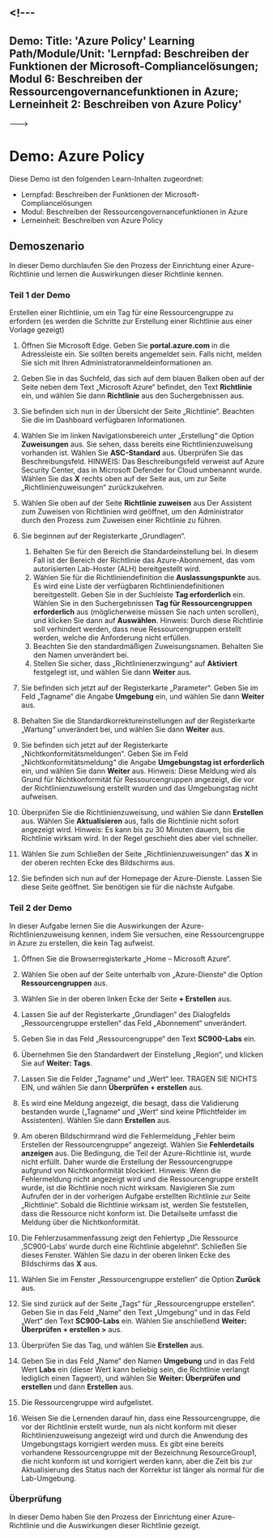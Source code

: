 <a name="---"></a><!---
---
Demo: Title: 'Azure Policy' Learning Path/Module/Unit: 'Lernpfad: Beschreiben der Funktionen der Microsoft-Compliancelösungen; Modul 6: Beschreiben der Ressourcengovernancefunktionen in Azure; Lerneinheit 2: Beschreiben von Azure Policy'
---
--->

# <a name="demo-azure-policy"></a>Demo: Azure Policy

Diese Demo ist den folgenden Learn-Inhalten zugeordnet:

- Lernpfad: Beschreiben der Funktionen der Microsoft-Compliancelösungen
- Modul: Beschreiben der Ressourcengovernancefunktionen in Azure
- Lerneinheit: Beschreiben von Azure Policy

## <a name="demo-scenario"></a>Demoszenario

In dieser Demo durchlaufen Sie den Prozess der Einrichtung einer Azure-Richtlinie und lernen die Auswirkungen dieser Richtlinie kennen.

### <a name="demo-part-1"></a>Teil 1 der Demo

Erstellen einer Richtlinie, um ein Tag für eine Ressourcengruppe zu erfordern (es werden die Schritte zur Erstellung einer Richtlinie aus einer Vorlage gezeigt)

1. Öffnen Sie Microsoft Edge. Geben Sie **portal.azure.com** in die Adressleiste ein.  Sie sollten bereits angemeldet sein. Falls nicht, melden Sie sich mit Ihren Administratoranmeldeinformationen an.

1. Geben Sie in das Suchfeld, das sich auf dem blauen Balken oben auf der Seite neben dem Text „Microsoft Azure“ befindet, den Text **Richtlinie** ein, und wählen Sie dann **Richtlinie** aus den Suchergebnissen aus.

1. Sie befinden sich nun in der Übersicht der Seite „Richtlinie“. Beachten Sie die im Dashboard verfügbaren Informationen.

1. Wählen Sie im linken Navigationsbereich unter „Erstellung“ die Option **Zuweisungen** aus.  Sie sehen, dass bereits eine Richtlinienzuweisung vorhanden ist. Wählen Sie **ASC-Standard** aus.  Überprüfen Sie das Beschreibungsfeld. HINWEIS: Das Beschreibungsfeld verweist auf Azure Security Center, das in Microsoft Defender for Cloud umbenannt wurde.  Wählen Sie das **X** rechts oben auf der Seite aus, um zur Seite „Richtlinienzuweisungen“ zurückzukehren.

1. Wählen Sie oben auf der Seite **Richtlinie zuweisen** aus Der Assistent zum Zuweisen von Richtlinien wird geöffnet, um den Administrator durch den Prozess zum Zuweisen einer Richtlinie zu führen.

1. Sie beginnen auf der Registerkarte „Grundlagen“.
    1. Behalten Sie für den Bereich die Standardeinstellung bei. In diesem Fall ist der Bereich der Richtlinie das Azure-Abonnement, das vom autorisierten Lab-Hoster (ALH) bereitgestellt wird.
    1. Wählen Sie für die Richtliniendefinition die **Auslassungspunkte** aus.  Es wird eine Liste der verfügbaren Richtliniendefinitionen bereitgestellt.  Geben Sie in der Suchleiste **Tag erforderlich** ein. Wählen Sie in den Suchergebnissen **Tag für Ressourcengruppen erforderlich** aus (möglicherweise müssen Sie nach unten scrollen), und klicken Sie dann auf **Auswählen**.  Hinweis: Durch diese Richtlinie soll verhindert werden, dass neue Ressourcengruppen erstellt werden, welche die Anforderung nicht erfüllen.  
    1. Beachten Sie den standardmäßigen Zuweisungsnamen.  Behalten Sie den Namen unverändert bei.
    1. Stellen Sie sicher, dass „Richtlinienerzwingung“ auf **Aktiviert** festgelegt ist, und wählen Sie dann **Weiter** aus.

1. Sie befinden sich jetzt auf der Registerkarte „Parameter“. Geben Sie im Feld „Tagname“ die Angabe **Umgebung** ein, und wählen Sie dann **Weiter** aus.

1. Behalten Sie die Standardkorrektureinstellungen auf der Registerkarte „Wartung“ unverändert bei, und wählen Sie dann **Weiter** aus.

1. Sie befinden sich jetzt auf der Registerkarte „Nichtkonformitätsmeldungen“. Geben Sie im Feld „Nichtkonformitätsmeldung“ die Angabe **Umgebungstag ist erforderlich** ein, und wählen Sie dann **Weiter** aus. Hinweis: Diese Meldung wird als Grund für Nichtkonformität für Ressourcengruppen angezeigt, die vor der Richtlinienzuweisung erstellt wurden und das Umgebungstag nicht aufweisen.  

1. Überprüfen Sie die Richtlinienzuweisung, und wählen Sie dann **Erstellen** aus.  Wählen Sie **Aktualisieren** aus, falls die Richtlinie nicht sofort angezeigt wird. Hinweis: Es kann bis zu 30 Minuten dauern, bis die Richtlinie wirksam wird. In der Regel geschieht dies aber viel schneller.

1. Wählen Sie zum Schließen der Seite „Richtlinienzuweisungen“ das **X** in der oberen rechten Ecke des Bildschirms aus.

1. Sie befinden sich nun auf der Homepage der Azure-Dienste.  Lassen Sie diese Seite geöffnet. Sie benötigen sie für die nächste Aufgabe.

### <a name="demo-part-2"></a>Teil 2 der Demo

In dieser Aufgabe lernen Sie die Auswirkungen der Azure-Richtlinienzuweisung kennen, indem Sie versuchen, eine Ressourcengruppe in Azure zu erstellen, die kein Tag aufweist.

1. Öffnen Sie die Browserregisterkarte „Home – Microsoft Azure“.

1. Wählen Sie oben auf der Seite unterhalb von „Azure-Dienste“ die Option **Ressourcengruppen** aus.

1. Wählen Sie in der oberen linken Ecke der Seite **+ Erstellen** aus.

1. Lassen Sie auf der Registerkarte „Grundlagen“ des Dialogfelds „Ressourcengruppe erstellen“ das Feld „Abonnement“ unverändert.

1. Geben Sie in das Feld „Ressourcengruppe“ den Text **SC900-Labs** ein.

1. Übernehmen Sie den Standardwert der Einstellung „Region“, und klicken Sie auf **Weiter: Tags**.

1. Lassen Sie die Felder „Tagname“ und „Wert“ leer.  TRAGEN SIE NICHTS EIN, und wählen Sie dann **Überprüfen + erstellen** aus.

1. Es wird eine Meldung angezeigt, die besagt, dass die Validierung bestanden wurde („Tagname“ und „Wert“ sind keine Pflichtfelder im Assistenten). Wählen Sie dann **Erstellen** aus.

1. Am oberen Bildschirmrand wird die Fehlermeldung „Fehler beim Erstellen der Ressourcengruppe“ angezeigt. Wählen Sie **Fehlerdetails anzeigen** aus. Die Bedingung, die Teil der Azure-Richtlinie ist, wurde nicht erfüllt. Daher wurde die Erstellung der Ressourcengruppe aufgrund von Nichtkonformität blockiert. Hinweis: Wenn die Fehlermeldung nicht angezeigt wird und die Ressourcengruppe erstellt wurde, ist die Richtlinie noch nicht wirksam.  Navigieren Sie zum Aufrufen der in der vorherigen Aufgabe erstellten Richtlinie zur Seite „Richtlinie“. Sobald die Richtlinie wirksam ist, werden Sie feststellen, dass die Ressource nicht konform ist.  Die Detailseite umfasst die Meldung über die Nichtkonformität.

1. Die Fehlerzusammenfassung zeigt den Fehlertyp „Die Ressource ‚SC900-Labs‘ wurde durch eine Richtlinie abgelehnt“.  Schließen Sie dieses Fenster. Wählen Sie dazu in der oberen linken Ecke des Bildschirms das **X** aus.

1. Wählen Sie im Fenster „Ressourcengruppe erstellen“ die Option  **Zurück** aus.

1. Sie sind zurück auf der Seite „Tags“ für „Ressourcengruppe erstellen“.  Geben Sie in das Feld „Name“ den Text „Umgebung“ und in das Feld „Wert“ den Text **SC900-Labs** ein. Wählen Sie anschließend **Weiter: Überprüfen + erstellen >** aus.

1. Überprüfen Sie das Tag, und wählen Sie **Erstellen** aus.

1. Geben Sie in das Feld „Name“ den Namen **Umgebung** und in das Feld Wert **Labs** ein (dieser Wert kann beliebig sein, die Richtlinie verlangt lediglich einen Tagwert), und wählen Sie **Weiter: Überprüfen und erstellen** und dann **Erstellen** aus.

1. Die Ressourcengruppe wird aufgelistet.  

1. Weisen Sie die Lernenden darauf hin, dass eine Ressourcengruppe, die vor der Richtlinie erstellt wurde, nun als nicht konform mit dieser Richtlinienzuweisung angezeigt wird und durch die Anwendung des Umgebungstags korrigiert werden muss.  Es gibt eine bereits vorhandene Ressourcengruppe mit der Bezeichnung ResourceGroup1, die nicht konform ist und korrigiert werden kann, aber die Zeit bis zur Aktualisierung des Status nach der Korrektur ist länger als normal für die Lab-Umgebung.

### <a name="review"></a>Überprüfung

In dieser Demo haben Sie den Prozess der Einrichtung einer Azure-Richtlinie und die Auswirkungen dieser Richtlinie gezeigt.
